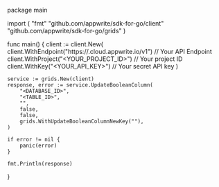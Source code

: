 package main

import (
    "fmt"
    "github.com/appwrite/sdk-for-go/client"
    "github.com/appwrite/sdk-for-go/grids"
)

func main() {
    client := client.New(
        client.WithEndpoint("https://<REGION>.cloud.appwrite.io/v1") // Your API Endpoint
        client.WithProject("<YOUR_PROJECT_ID>") // Your project ID
        client.WithKey("<YOUR_API_KEY>") // Your secret API key
    )

    service := grids.New(client)
    response, error := service.UpdateBooleanColumn(
        "<DATABASE_ID>",
        "<TABLE_ID>",
        "",
        false,
        false,
        grids.WithUpdateBooleanColumnNewKey(""),
    )

    if error != nil {
        panic(error)
    }

    fmt.Println(response)
}
